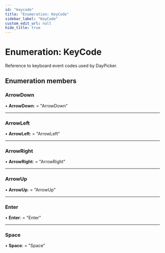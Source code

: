 ```yaml
---
id: "keycode"
title: "Enumeration: KeyCode"
sidebar_label: "KeyCode"
custom_edit_url: null
hide_title: true
---
```


# Enumeration: KeyCode

Reference to keyboard event codes used by DayPicker.

## Enumeration members

### ArrowDown

• **ArrowDown**: = "ArrowDown"

___

### ArrowLeft

• **ArrowLeft**: = "ArrowLeft"

___

### ArrowRight

• **ArrowRight**: = "ArrowRight"

___

### ArrowUp

• **ArrowUp**: = "ArrowUp"

___

### Enter

• **Enter**: = "Enter"

___

### Space

• **Space**: = "Space"
